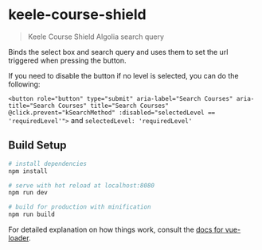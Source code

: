 # keele-course-shield

> Keele Course Shield Algolia search query

Binds the select box and search query and uses them to set the url triggered when pressing the button.

If you need to disable the button if no level is selected, you can do the following:

`<button role="button" type="submit" aria-label="Search Courses" aria-title="Search Courses" title="Search Courses" @click.prevent="kSearchMethod" :disabled="selectedLevel == 'requiredLevel'">`
and
`selectedLevel: 'requiredLevel'`


## Build Setup

``` bash
# install dependencies
npm install

# serve with hot reload at localhost:8080
npm run dev

# build for production with minification
npm run build
```

For detailed explanation on how things work, consult the [docs for vue-loader](http://vuejs.github.io/vue-loader).
